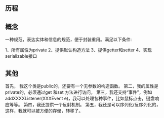 ## 历程

## 概念

一种规范，表达实体和信息的规范，便于封装重用。满足以下条件: 

1、所有属性为private
2、提供默认构造方法
3、提供getter和setter
4、实现serializable接口

## 其他
首先， 我这个类是public的，还要有一个无参数的构造函数。
第二，我的属性是private的，必须通过get 和set 方法进行访问。
第三，我还支持“事件”，例如addXXXXListener(XXXEvent e)，我可以处理各种事件，比如鼠标点击，键盘响应等等。
第四，我还提供一个反射机制。
第五，我还是可以序列化/反序列化的，这样，我就可以被方便的存储，转移了。
